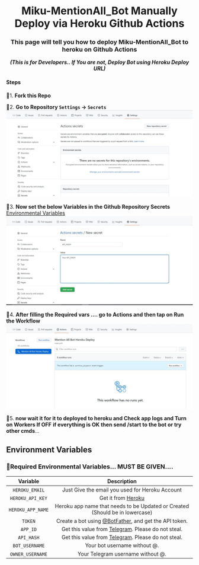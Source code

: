 <div align="center">
<h1>Miku-MentionAll_Bot Manually Deploy via Heroku Github Actions</h1>
<h3>This page will tell you how to deploy Miku-MentionAll_Bot to heroku on Github Actions</h3><i><b>(This is for Developers.. If You are not, Deploy Bot using Heroku Deploy URL)</b></i>
</div>

#### Steps

🎈1. **Fork this Repo**

🎈2. **Go to Repository `Settings` -> `Secrets`**
    ![Secrets](assets/step-01.jpg)
    
🎈3. **Now set the below Variables in the Github Repository Secrets**
    [Environmental Variables](#environment-variables)![Secrets](assets/step-02.jpg)   
    
🎈4. **After filling the Required vars .... go to Actions and then tap on Run the Workflow**
    ![Actions](assets/step-03.jpg)   

🎉5. **now wait it for it to deployed to heroku and Check app logs and Turn on Workers If OFF** **if everything is OK then send /start to the bot or try other cmds**...


## Environment Variables

### 🔴Required Environmental Variables... MUST BE GIVEN....

| Variable | Description |
| :---: | :---: |
| `HEROKU_EMAIL` | Just Give the email you used for Heroku Account|
| `HEROKU_API_KEY` | Get it from [Heroku](https://dashboard.heroku.com/account/applications/authorizations/new) |
| `HEROKU_APP_NAME` | Heroku app name that needs to be Updated or Created (Should be in lowercase) |
| `TOKEN` | Create a bot using [@BotFather](https://telegram.dog/BotFather), and get the  API token. |
| `APP_ID` | Get this value from [Telegram](my.telegram.org). Please do not steal. |
| `API_HASH` | Get this value from [Telegram](my.telegram.org). Please do not steal. |
| `BOT_USERNAME` | Your bot username without @. |
| `OWNER_USERNAME` | Your Telegram username without @. |
